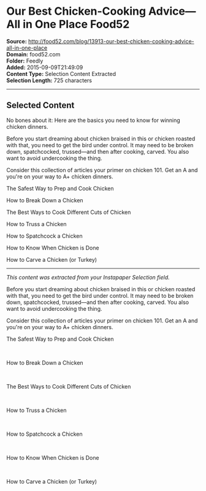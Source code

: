 # Our Best Chicken-Cooking Advice—All in One Place Food52

**Source:** http://food52.com/blog/13913-our-best-chicken-cooking-advice-all-in-one-place  
**Domain:** food52.com  
**Folder:** Feedly  
**Added:** 2015-09-09T21:49:09  
**Content Type:** Selection Content Extracted  
**Selection Length:** 725 characters  


---

## Selected Content

No bones about it: Here are the basics you need to know for winning chicken dinners.

Before you start dreaming about chicken braised in this or chicken roasted with that, you need to get the bird under control. It may need to be broken down, spatchcocked, trussed—and then after cooking, carved. You also want to avoid undercooking the thing.

Consider this collection of articles your primer on chicken 101. Get an A and you're on your way to A+ chicken dinners.

The Safest Way to Prep and Cook Chicken

How to Break Down a Chicken

The Best Ways to Cook Different Cuts of Chicken

How to Truss a Chicken

How to Spatchcock a Chicken

How to Know When Chicken is Done

How to Carve a Chicken (or Turkey)

---

*This content was extracted from your Instapaper Selection field.*

Before you start dreaming about chicken braised in this or chicken roasted with that, you need to get the bird under control. It may need to be broken down, spatchcocked, trussed—and then after cooking, carved. You also want to avoid undercooking the thing. 

Consider this collection of articles your primer on chicken 101. Get an A and you're on your way to A+ chicken dinners.

The Safest Way to Prep and Cook Chicken

 

How to Break Down a Chicken

 

The Best Ways to Cook Different Cuts of Chicken

 

How to Truss a Chicken

 

How to Spatchcock a Chicken

 

How to Know When Chicken is Done

 

How to Carve a Chicken (or Turkey)
